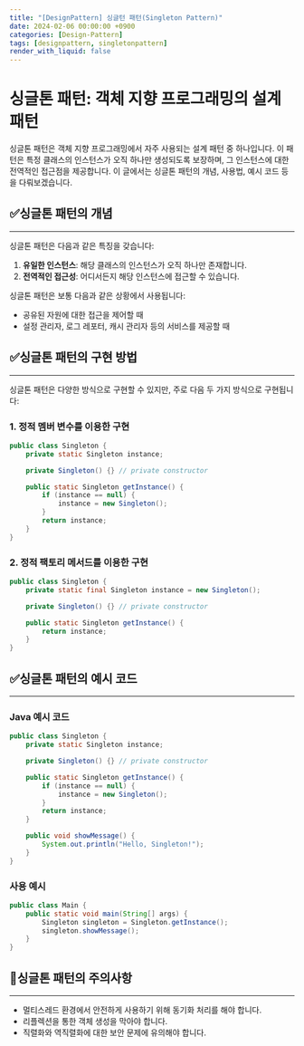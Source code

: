 ```yaml
---
title: "[DesignPattern] 싱글턴 패턴(Singleton Pattern)"
date: 2024-02-06 00:00:00 +0900
categories: [Design-Pattern]
tags: [designpattern, singletonpattern]
render_with_liquid: false
---
```


# **싱글톤 패턴: 객체 지향 프로그래밍의 설계 패턴**

싱글톤 패턴은 객체 지향 프로그래밍에서 자주 사용되는 설계 패턴 중 하나입니다. 이 패턴은 특정 클래스의 인스턴스가 오직 하나만 생성되도록 보장하며, 그 인스턴스에 대한 전역적인 접근점을 제공합니다. 이 글에서는 싱글톤 패턴의 개념, 사용법, 예시 코드 등을 다뤄보겠습니다.

## ✅**싱글톤 패턴의 개념**

---

싱글톤 패턴은 다음과 같은 특징을 갖습니다:

1. **유일한 인스턴스**: 해당 클래스의 인스턴스가 오직 하나만 존재합니다.
2. **전역적인 접근성**: 어디서든지 해당 인스턴스에 접근할 수 있습니다.

싱글톤 패턴은 보통 다음과 같은 상황에서 사용됩니다:

- 공유된 자원에 대한 접근을 제어할 때
- 설정 관리자, 로그 레포터, 캐시 관리자 등의 서비스를 제공할 때

## ✅**싱글톤 패턴의 구현 방법**

---

싱글톤 패턴은 다양한 방식으로 구현할 수 있지만, 주로 다음 두 가지 방식으로 구현됩니다:

### **1. 정적 멤버 변수를 이용한 구현**

```java
public class Singleton {
    private static Singleton instance;

    private Singleton() {} // private constructor

    public static Singleton getInstance() {
        if (instance == null) {
            instance = new Singleton();
        }
        return instance;
    }
}

```

### **2. 정적 팩토리 메서드를 이용한 구현**

```java
public class Singleton {
    private static final Singleton instance = new Singleton();

    private Singleton() {} // private constructor

    public static Singleton getInstance() {
        return instance;
    }
}

```

## ✅**싱글톤 패턴의 예시 코드**

---

### **Java 예시 코드**

```java
public class Singleton {
    private static Singleton instance;

    private Singleton() {} // private constructor

    public static Singleton getInstance() {
        if (instance == null) {
            instance = new Singleton();
        }
        return instance;
    }

    public void showMessage() {
        System.out.println("Hello, Singleton!");
    }
}

```

### **사용 예시**

```java
public class Main {
    public static void main(String[] args) {
        Singleton singleton = Singleton.getInstance();
        singleton.showMessage();
    }
}

```

## 📌**싱글톤 패턴의 주의사항**

---

- 멀티스레드 환경에서 안전하게 사용하기 위해 동기화 처리를 해야 합니다.
- 리플렉션을 통한 객체 생성을 막아야 합니다.
- 직렬화와 역직렬화에 대한 보안 문제에 유의해야 합니다.